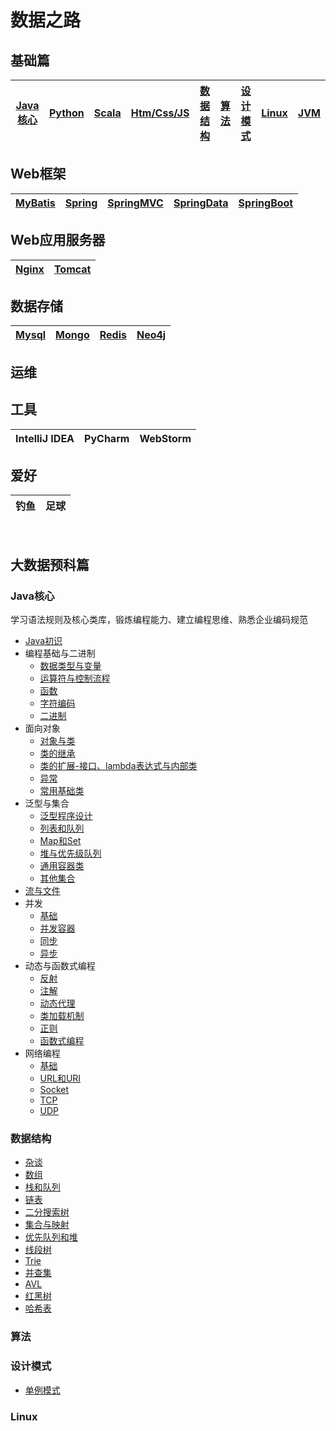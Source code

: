 # 数据之路

## 基础篇
|[Java核心](#Java核心)|[Python]()|[Scala]()|[Htm/Css/JS]()|[数据结构](#数据结构)|[算法](#算法)|[设计模式](#设计模式)|[Linux](#Linux)|[JVM](#JVM)|
|:----:|:----:|:----:|:----:|:----:|:----:|:----:|:----:|:----:|

## Web框架
|[MyBatis]()|[Spring]()|[SpringMVC]()|[SpringData]()|[SpringBoot]()|
|:----:|:----:|:----:|:----:|:----:|

## Web应用服务器
|[Nginx]()|[Tomcat]()|
|:----:|:----:|

## 数据存储
|[Mysql]()|[Mongo]()|[Redis]()|[Neo4j]()|
|:----:|:----:|:----:|:----:|

## 运维

## 工具
|IntelliJ IDEA|PyCharm|WebStorm|
|:----:|:----:|:----:|

## 爱好  
|钓鱼|足球|  
|:----:|:----:|



<!-- ## 大数据框架  
|![hadoop](images/s1-hadoop-36.png)|![hive](images/s1-hive-36.png)|![hbase](images/s1-hbase-36.png)|![sqoop](images/s1-sqoop-36.png)|![flume](images/s1-flume-36.png)|![oozie](images/s1-oozie-36.png)|![kafka](images/s1-kafka-36.png)|![spark](images/s1-spark-36.png)|![zookeeperx](images/s1-zk-36.png)|![flink](images/s1-flink-36.png)|
|:----:|:----:|:----:|:----:|:----:|:----:|:----:|:----:|:----:|:----:|
|[Hadoop]()|[Hive]()|HBase|Sqoop|Flume|Oozie|Kafka|Spark|[Zookeeper]()|Flink| -->


 

<br/>

## 大数据预科篇

### Java核心
学习语法规则及核心类库，锻炼编程能力、建立编程思维、熟悉企业编码规范
* [Java初识](javaSE/初识.md)
* 编程基础与二进制
    * [数据类型与变量](javaSE/01/数据类型与变量.md)
    * [运算符与控制流程](javaSE/01/运算符与控制流程.md)
    * [函数](javaSE/01/函数.md)
    * [字符编码](javaSE/01/字符编码.md)
    * [二进制](javaSE/01/二进制.md)
* 面向对象
    * [对象与类]()
    * [类的继承]()
    * [类的扩展-接口、lambda表达式与内部类]()
    * [异常]()
    * [常用基础类]()
* 泛型与集合
    * [泛型程序设计]()
    * [列表和队列]()
    * [Map和Set]()
    * [堆与优先级队列]()
    * [通用容器类]()
    * [其他集合]()
* [流与文件]()
* 并发
    * [基础]()
    * [并发容器]()
    * [同步]()
    * [异步]()
* 动态与函数式编程
    * [反射]()
    * [注解]()
    * [动态代理]()
    * [类加载机制]()
    * [正则]()
    * [函数式编程]()
* 网络编程
    * [基础]()
    * [URL和URI]()
    * [Socket]()
    * [TCP]()
    * [UDP]()
### 数据结构
* [杂谈]()
* [数组]()
* [栈和队列]()
* [链表]()
* [二分搜索树]()
* [集合与映射]()
* [优先队列和堆]()
* [线段树]()
* [Trie]()
* [并查集]()
* [AVL]()
* [红黑树]()
* [哈希表]()
### 算法


### 设计模式
* [单例模式](files/designPattern/单例模式.md)

### Linux